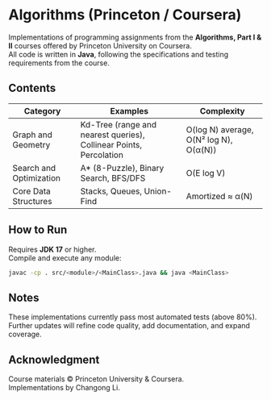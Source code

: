 # Algorithms (Princeton / Coursera)

Implementations of programming assignments from the **Algorithms, Part I & II** courses offered by Princeton University on Coursera.  
All code is written in **Java**, following the specifications and testing requirements from the course.

## Contents

| Category | Examples | Complexity |
|-----------|-----------|-------------|
| Graph and Geometry | Kd-Tree (range and nearest queries), Collinear Points, Percolation | O(log N) average, O(N² log N), O(α(N)) |
| Search and Optimization | A* (8-Puzzle), Binary Search, BFS/DFS | O(E log V) |
| Core Data Structures | Stacks, Queues, Union-Find | Amortized ≈ α(N) |

## How to Run

Requires **JDK 17** or higher.  
Compile and execute any module:

```bash
javac -cp . src/<module>/<MainClass>.java && java <MainClass>
```

## Notes

These implementations currently pass most automated tests (above 80%).  
Further updates will refine code quality, add documentation, and expand coverage.

## Acknowledgment
Course materials © Princeton University & Coursera.  
Implementations by Changong Li.
